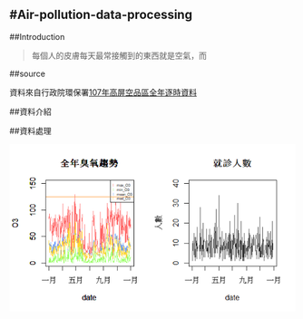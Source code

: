 ﻿<h2>#Air-pollution-data-processing</h2>

##Introduction

>每個人的皮膚每天最常接觸到的東西就是空氣，而

##source

資料來自行政院環保署[107年高屏空品區全年逐時資料](https://taqm.epa.gov.tw/taqm/tw/YearlyDataDownload.aspx)


##資料介紹

##資料處理

![O3全年走勢圖](https://github.com/schifferm/Air-pollution-data-processing/blob/master/O3.png "O3全年走勢圖")